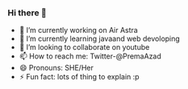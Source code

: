 ### Hi there 👋


- 🔭 I’m currently working on Air Astra
- 🌱 I’m currently learning javaand web devoloping
- 👯 I’m looking to collaborate on youtube
- 📫 How to reach me: Twitter-@PremaAzad
- 😄 Pronouns: SHE/Her
- ⚡ Fun fact: lots of thing to explain :p

